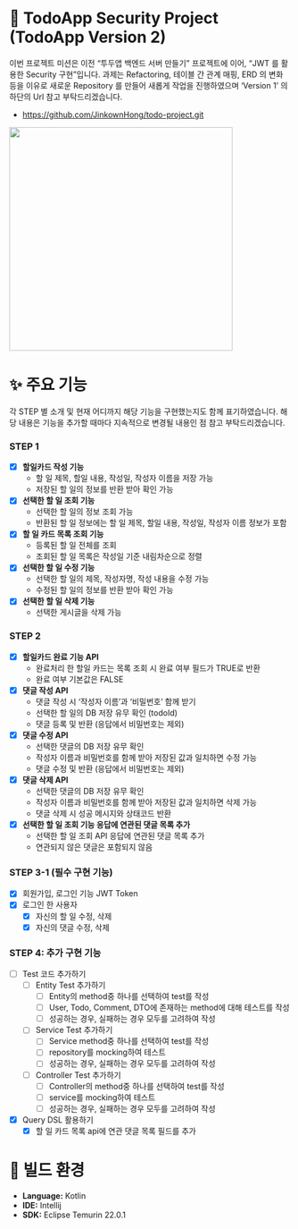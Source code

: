 # 🚀 TodoApp Security Project (TodoApp Version 2)

이번 프로젝트 미션은 이전 “투두앱 백엔드 서버 만들기” 프로젝트에 이어, “JWT 를 활용한 Security 구현”입니다.
과제는 Refactoring, 테이블 간 관계 매핑, ERD 의 변화 등을 이유로 새로운 Repository 를 만들어 새롭게 작업을 진행하였으며 ‘Version 1’ 의 하단의 Url 참고 부탁드리겠습니다.
- https://github.com/JinkownHong/todo-project.git


<img src="https://techcourse-storage.s3.ap-northeast-2.amazonaws.com/2020-03-16T10:41:53.786image.png" width="400">

# ✨ 주요 기능
각 STEP 별 소개 및 현재 어디까지 해당 기능을 구현했는지도 함께 표기하였습니다.
해당 내용은 기능을 추가할 때마다 지속적으로 변경될 내용인 점 참고 부탁드리겠습니다.
### STEP 1

* [x] **할일카드 작성 기능**
    * 할 일 제목, 할일 내용, 작성일, 작성자 이름을 저장 가능
    * 저장된 할 일의 정보를 반환 받아 확인 가능
* [x] **선택한 할 일 조회 기능**
    * 선택한 할 일의 정보 조회 가능
    * 반환된 할 일 정보에는 할 일 제목, 할일 내용, 작성일, 작성자 이름 정보가 포함
* [x] **할 일 카드 목록 조회 기능**
    * 등록된 할 일 전체를 조회
    * 조회된 할 일 목록은 작성일 기준 내림차순으로 정렬
* [x] **선택한 할 일 수정 기능**
    * 선택한 할 일의 제목, 작성자명, 작성 내용을 수정 가능
    * 수정된 할 일의 정보를 반환 받아 확인 가능
* [x] **선택한 할 일 삭제 기능**
    * 선택한 게시글을 삭제 가능

### STEP 2

* [x] **할일카드 완료 기능 API**
    * 완료처리 한 할일 카드는 목록 조회 시 완료 여부 필드가 TRUE로 반환
    * 완료 여부 기본값은 FALSE
* [x] **댓글 작성 API**
    * 댓글 작성 시 ‘작성자 이름’과 ‘비밀번호’ 함께 받기
    * 선택한 할 일의 DB 저장 유무 확인 (todoId)
    * 댓글 등록 및 반환 (응답에서 비밀번호는 제외)
* [x] **댓글 수정 API**
    * 선택한 댓글의 DB 저장 유무 확인
    * 작성자 이름과 비밀번호를 함께 받아 저장된 값과 일치하면 수정 가능
    * 댓글 수정 및 반환 (응답에서 비밀번호는 제외)
* [x] **댓글 삭제 API**
    * 선택한 댓글의 DB 저장 유무 확인
    * 작성자 이름과 비밀번호를 함께 받아 저장된 값과 일치하면 삭제 가능
    * 댓글 삭제 시 성공 메시지와 상태코드 반환
* [x] **선택한 할 일 조회 기능 응답에 연관된 댓글 목록 추가**
    * 선택한 할 일 조회 API 응답에 연관된 댓글 목록 추가
    * 연관되지 않은 댓글은 포함되지 않음

### STEP 3-1 (필수 구현 기능)

* [x] 회원가입, 로그인 기능 JWT Token
* [x] 로그인 한 사용자
    * [x] 자신의 할 일 수정, 삭제
    * [x] 자신의 댓글 수정, 삭제

### STEP 4: 추가 구현 기능

* [ ] Test 코드 추가하기
	* [ ]  Entity Test 추가하기
		* [ ] Entity의 method중 하나를 선택하여 test를 작성
		* [ ] User, Todo, Comment, DTO에 존재하는 method에 대해 테스트를 작성
		* [ ] 성공하는 경우, 실패하는 경우 모두를 고려하여 작성
	* [ ]  Service Test 추가하기
		* [ ] Service method중 하나를 선택하여 test를 작성
		* [ ] repository를 mocking하여 테스트
		* [ ] 성공하는 경우, 실패하는 경우 모두를 고려하여 작성
	* [ ]   Controller Test 추가하기
		* [ ] Controller의 method중 하나를 선택하여 test를 작성
		* [ ] service를 mocking하여 테스트
		* [ ] 성공하는 경우, 실패하는 경우 모두를 고려하여 작성
* [x] Query DSL 활용하기
	* [x]  할 일 카드 목록 api에 연관 댓글 목록 필드를 추가

# 🔨 빌드 환경

* **Language:** Kotlin
* **IDE:** Intellij
* **SDK:** Eclipse Temurin 22.0.1
